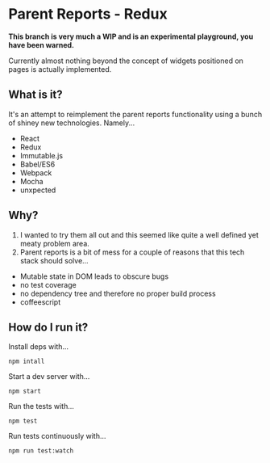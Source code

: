 # Parent Reports - Redux

**This branch is very much a WIP and is an experimental playground, you have been warned.**

Currently almost nothing beyond the concept of widgets positioned on pages is actually implemented.


## What is it?

It's an attempt to reimplement the parent reports functionality using a bunch of shiney new technologies. Namely...

- React
- Redux
- Immutable.js
- Babel/ES6
- Webpack
- Mocha
- unxpected


## Why?

1. I wanted to try them all out and this seemed like quite a well defined yet meaty problem area.
2. Parent reports is a bit of mess for a couple of reasons that this tech stack should solve...
  - Mutable state in DOM leads to obscure bugs
  - no test coverage
  - no dependency tree and therefore no proper build process
  - coffeescript


## How do I run it?

Install deps with...

    npm intall

Start a dev server with...

    npm start

Run the tests with...

    npm test

Run tests continuously with...

    npm run test:watch

